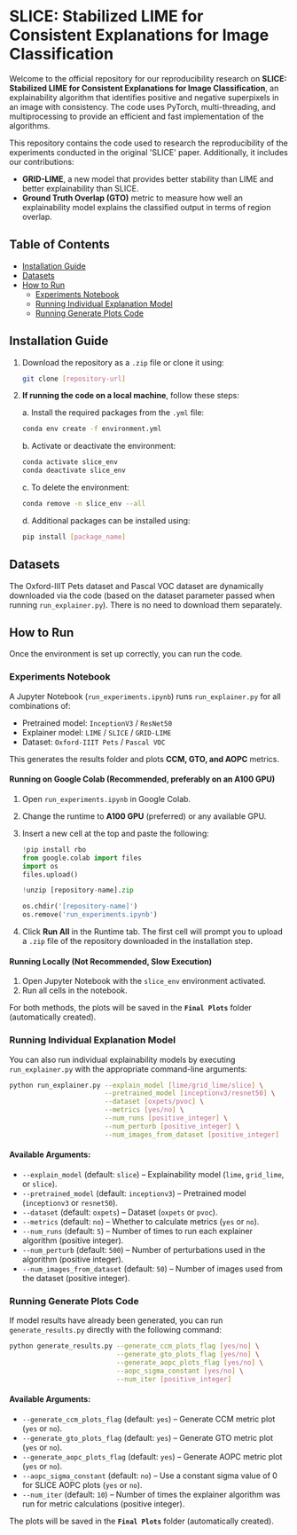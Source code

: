 # SLICE: Stabilized LIME for Consistent Explanations for Image Classification

Welcome to the official repository for our reproducibility research on **SLICE: Stabilized LIME for Consistent Explanations for Image Classification**, an explainability algorithm that identifies positive and negative superpixels in an image with consistency. The code uses PyTorch, multi-threading, and multiprocessing to provide an efficient and fast implementation of the algorithms.

This repository contains the code used to research the reproducibility of the experiments conducted in the original 'SLICE' paper. Additionally, it includes our contributions:

- **GRID-LIME**, a new model that provides better stability than LIME and better explainability than SLICE.
- **Ground Truth Overlap (GTO)** metric to measure how well an explainability model explains the classified output in terms of region overlap.

## Table of Contents
- [Installation Guide](#installation-guide)
- [Datasets](#datasets)
- [How to Run](#how-to-run)
  - [Experiments Notebook](#experiments-notebook)
  - [Running Individual Explanation Model](#running-individual-explanation-model)
  - [Running Generate Plots Code](#running-generate-plots-code)

## Installation Guide

1. Download the repository as a `.zip` file or clone it using:
   
   ```bash
   git clone [repository-url]
   ```

2. **If running the code on a local machine**, follow these steps:
   
   a. Install the required packages from the `.yml` file:
   
   ```bash
   conda env create -f environment.yml
   ```
   
   b. Activate or deactivate the environment:
   
   ```bash
   conda activate slice_env
   conda deactivate slice_env
   ```
   
   c. To delete the environment:
   
   ```bash
   conda remove -n slice_env --all
   ```
   
   d. Additional packages can be installed using:
   
   ```bash
   pip install [package_name]
   ```

## Datasets

The Oxford-IIIT Pets dataset and Pascal VOC dataset are dynamically downloaded via the code (based on the dataset parameter passed when running `run_explainer.py`). There is no need to download them separately.

## How to Run

Once the environment is set up correctly, you can run the code.

### Experiments Notebook

A Jupyter Notebook (`run_experiments.ipynb`) runs `run_explainer.py` for all combinations of:
- Pretrained model: `InceptionV3` / `ResNet50`
- Explainer model: `LIME` / `SLICE` / `GRID-LIME`
- Dataset: `Oxford-IIIT Pets` / `Pascal VOC`

This generates the results folder and plots **CCM, GTO, and AOPC** metrics.

#### Running on Google Colab (Recommended, preferably on an A100 GPU)

1. Open `run_experiments.ipynb` in Google Colab.
2. Change the runtime to **A100 GPU** (preferred) or any available GPU.
3. Insert a new cell at the top and paste the following:
   
   ```python
   !pip install rbo
   from google.colab import files
   import os
   files.upload()
   
   !unzip [repository-name].zip
   
   os.chdir('[repository-name]')
   os.remove('run_experiments.ipynb')
   ```

4. Click **Run All** in the Runtime tab. The first cell will prompt you to upload a `.zip` file of the repository downloaded in the installation step.

#### Running Locally (Not Recommended, Slow Execution)

1. Open Jupyter Notebook with the `slice_env` environment activated.
2. Run all cells in the notebook.

For both methods, the plots will be saved in the **`Final Plots`** folder (automatically created).

### Running Individual Explanation Model

You can also run individual explainability models by executing `run_explainer.py` with the appropriate command-line arguments:

```bash
python run_explainer.py --explain_model [lime/grid_lime/slice] \
                        --pretrained_model [inceptionv3/resnet50] \
                        --dataset [oxpets/pvoc] \
                        --metrics [yes/no] \
                        --num_runs [positive_integer] \
                        --num_perturb [positive_integer] \
                        --num_images_from_dataset [positive_integer]
```

#### Available Arguments:
- `--explain_model` (default: `slice`) – Explainability model (`lime`, `grid_lime`, or `slice`).
- `--pretrained_model` (default: `inceptionv3`) – Pretrained model (`inceptionv3` or `resnet50`).
- `--dataset` (default: `oxpets`) – Dataset (`oxpets` or `pvoc`).
- `--metrics` (default: `no`) – Whether to calculate metrics (`yes` or `no`).
- `--num_runs` (default: `5`) – Number of times to run each explainer algorithm (positive integer).
- `--num_perturb` (default: `500`) – Number of perturbations used in the algorithm (positive integer).
- `--num_images_from_dataset` (default: `50`) – Number of images used from the dataset (positive integer).

### Running Generate Plots Code

If model results have already been generated, you can run `generate_results.py` directly with the following command:

```bash
python generate_results.py --generate_ccm_plots_flag [yes/no] \
                           --generate_gto_plots_flag [yes/no] \
                           --generate_aopc_plots_flag [yes/no] \
                           --aopc_sigma_constant [yes/no] \
                           --num_iter [positive_integer]
```

#### Available Arguments:
- `--generate_ccm_plots_flag` (default: `yes`) – Generate CCM metric plot (`yes` or `no`).
- `--generate_gto_plots_flag` (default: `yes`) – Generate GTO metric plot (`yes` or `no`).
- `--generate_aopc_plots_flag` (default: `yes`) – Generate AOPC metric plot (`yes` or `no`).
- `--aopc_sigma_constant` (default: `no`) – Use a constant sigma value of 0 for SLICE AOPC plots (`yes` or `no`).
- `--num_iter` (default: `10`) – Number of times the explainer algorithm was run for metric calculations (positive integer).

The plots will be saved in the **`Final Plots`** folder (automatically created).

